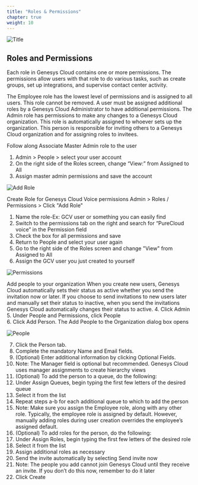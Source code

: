 ```yaml
---
title: "Roles & Permissions"
chapter: true
weight: 10
---
```

![Title](/images/UserConfig2-768x300.jpg)
## Roles and Permissions

Each role in Genesys Cloud contains one or more permissions. The permissions allow users with that role to do various tasks, such as create groups, set up integrations, and supervise contact center activity.

The Employee role has the lowest level of permissions and is assigned to all users. This role cannot be removed. A user must be assigned additional roles by a Genesys Cloud Administrator to have additional permissions.
The Admin role has permissions to make any changes to a Genesys Cloud organization. This role is automatically assigned to whoever sets up the organization. This person is responsible for inviting others to a Genesys Cloud organization and for assigning roles to invitees.




Follow along 
Associate Master Admin role to the user
1.	Admin > People > select your user account
2.	On the right side of the Roles screen, change “View:” from Assigned to All
3.	Assign master admin permissions and save the account

![Add Role](/images/RolesPic.png)

Create Role for Genesys Cloud Voice permissions
Admin > Roles / Permissions > Click "Add Role"
1.	Name the role-Ex: GCV user or something you can easily find
2.	Switch to the permissions tab on the right and search for “PureCloud voice” in the Permission field
3.	Check the box for all permissions and save
4.	Return to People and select your user again 
5.	Go to the right side of the Roles screen and change "View" from Assigned to All
6. Assign the GCV user you just created to yourself

![Permissions](/images/Permission.png)

Add people to your organization
When you create new users, Genesys Cloud automatically sets their status as active whether you send the invitation now or later.
If you choose to send invitations to new users later and manually set their status to inactive, when you send the invitations Genesys Cloud automatically changes their status to active.
4.	Click Admin <br>
5.	Under People and Permissions, click People <br>
6.	Click Add Person. The Add People to the Organization dialog box opens <br>
 

![People](/images/People.png)

7.	Click the Person tab.
8.	Complete the mandatory Name and Email fields. 
9.	(Optional) Enter additional information by clicking Optional Fields. 
10.	Note: The Manager field is optional but recommended. Genesys Cloud uses manager assignments to create hierarchy views
11.	(Optional) To add the person to a queue, do the following:
12.	Under Assign Queues, begin typing the first few letters of the desired queue
13.	Select it from the list
14.	Repeat steps a-b for each additional queue to which to add the person
15.	Note: Make sure you assign the Employee role, along with any other role. Typically, the employee role is assigned by default. However, manually adding roles during user creation overrides the employee’s assigned default.
16.	(Optional) To add roles for the person, do the following:
17.	Under Assign Roles, begin typing the first few letters of the desired role
18.	Select it from the list
19.	Assign additional roles as necessary 
20.	Send the invite automatically by selecting Send invite now 
21.	Note:  The people you add cannot join Genesys Cloud until they receive an invite. If you don’t do this now, remember to do it later
22.	Click Create
